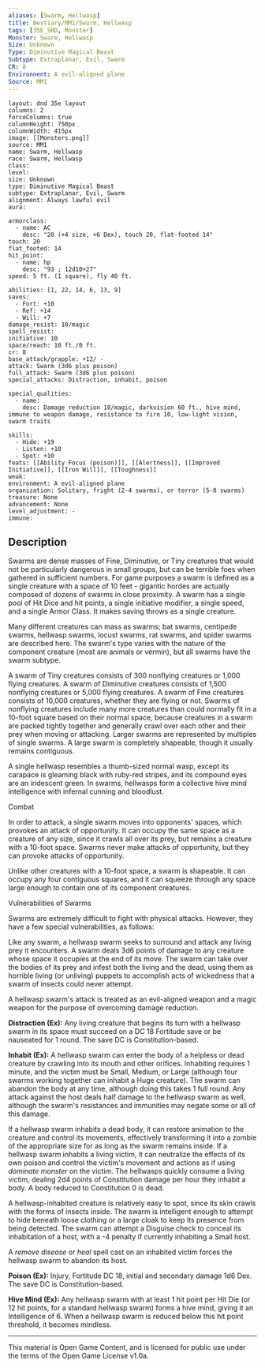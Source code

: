 ```yaml
---
aliases: [Swarm, Hellwasp]
title: Bestiary/MM1/Swarm, Hellwasp
tags: [35E_SRD, Monster]
Monster: Swarm, Hellwasp
Size: Unknown
Type: Diminutive Magical Beast
Subtype: Extraplanar, Evil, Swarm
CR: 8
Environnent: A evil-aligned plane
Source: MM1
---
```


```statblock
layout: dnd 35e layout
columns: 2
forceColumns: true
columnHeight: 750px
columnWidth: 415px
image: [[Monsters.png]]
source: MM1
name: Swarm, Hellwasp
race: Swarm, Hellwasp
class: 
level: 
size: Unknown
type: Diminutive Magical Beast
subtype: Extraplanar, Evil, Swarm
alignment: Always lawful evil
aura: 

armorclass:
  - name: AC
    desc: "20 (+4 size, +6 Dex), touch 20, flat-footed 14"
touch: 20
flat_footed: 14
hit_point:
  - name: hp
    desc: "93 ; 12d10+27"
speed: 5 ft. (1 square), fly 40 ft.

abilities: [1, 22, 14, 6, 13, 9]
saves:
  - Fort: +10
  - Ref: +14
  - Will: +7
damage_resist: 10/magic
spell_resist: 
initiative: 10
space/reach: 10 ft./0 ft.
cr: 8
base_attack/grapple: +12/ -
attack: Swarm (3d6 plus poison)
full_attack: Swarm (3d6 plus poison)
special_attacks: Distraction, inhabit, poison

special_qualities:
  - name: 
    desc: Damage reduction 10/magic, darkvision 60 ft., hive mind, immune to weapon damage, resistance to fire 10, low-light vision, swarm traits

skills:
  - Hide: +19
  - Listen: +10
  - Spot: +10
feats: [[Ability Focus (poison)]], [[Alertness]], [[Improved Initiative]], [[Iron Will]], [[Toughness]]
weak: 
environment: A evil-aligned plane
organization: Solitary, fright (2-4 swarms), or terror (5-8 swarms)
treasure: None
advancement: None
level_adjustment: -
immune: 
```

## Description

<p>Swarms are dense masses of Fine, Diminutive, or Tiny creatures that would not be particularly dangerous in small groups, but can be terrible foes when gathered in sufficient numbers. For game purposes a swarm is defined as a single creature with a space of 10 feet - gigantic hordes are actually composed of dozens of swarms in close proximity. A swarm has a single pool of Hit Dice and hit points, a single initiative modifier, a single speed, and a single Armor Class. It makes saving throws as a single creature.</p>
<p>Many different creatures can mass as swarms; bat swarms, centipede swarms, hellwasp swarms, locust swarms, rat swarms, and spider swarms are described here. The swarm's type varies with the nature of the component creature (most are animals or vermin), but all swarms have the swarm subtype.</p>
<p>A swarm of Tiny creatures consists of 300 nonflying creatures or 1,000 flying creatures. A swarm of Diminutive creatures consists of 1,500 nonflying creatures or 5,000 flying creatures. A swarm of Fine creatures consists of 10,000 creatures, whether they are flying or not. Swarms of nonflying creatures include many more creatures than could normally fit in a 10-foot square based on their normal space, because creatures in a swarm are packed tightly together and generally crawl over each other and their prey when moving or attacking. Larger swarms are represented by multiples of single swarms. A large swarm is completely shapeable, though it usually remains contiguous.</p>
<p>A single hellwasp resembles a thumb-sized normal wasp, except its carapace is gleaming black with ruby-red stripes, and its compound eyes are an iridescent green. In swarms, hellwasps form a collective hive mind intelligence with infernal cunning and bloodlust.</p>
<p>Combat</p>
<p>In order to attack, a single swarm moves into opponents' spaces, which provokes an attack of opportunity. It can occupy the same space as a creature of any size, since it crawls all over its prey, but remains a creature with a 10-foot space. Swarms never make attacks of opportunity, but they can provoke attacks of opportunity.</p>
<p>Unlike other creatures with a 10-foot space, a swarm is shapeable. It can occupy any four contiguous squares, and it can squeeze through any space large enough to contain one of its component creatures.</p>
<p>Vulnerabilities of Swarms</p>
<p>Swarms are extremely difficult to fight with physical attacks. However, they have a few special vulnerabilities, as follows:</p>
<p>Like any swarm, a hellwasp swarm seeks to surround and attack any living prey it encounters. A swarm deals 3d6 points of damage to any creature whose space it occupies at the end of its move. The swarm can take over the bodies of its prey and infest both the living and the dead, using them as horrible living (or unliving) puppets to accomplish acts of wickedness that a swarm of insects could never attempt.</p>
<p>A hellwasp swarm's attack is treated as an evil-aligned weapon and a magic weapon for the purpose of overcoming damage reduction.</p>
<p>
            <b>Distraction (Ex):</b> Any living creature that begins its turn with a hellwasp swarm in its space must succeed on a DC 18 Fortitude save or be nauseated for 1 round. The save DC is Constitution-based.</p>
<p>
            <b>Inhabit (Ex):</b> A hellwasp swarm can enter the body of a helpless or dead creature by crawling into its mouth and other orifices. Inhabiting requires 1 minute, and the victim must be Small, Medium, or Large (although four swarms working together can inhabit a Huge creature). The swarm can abandon the body at any time, although doing this takes 1 full round. Any attack against the host deals half damage to the hellwasp swarm as well, although the swarm's resistances and immunities may negate some or all of this damage.</p>
<p>If a hellwasp swarm inhabits a dead body, it can restore animation to the creature and control its movements, effectively transforming it into a zombie of the appropriate size for as long as the swarm remains inside. If a hellwasp swarm inhabits a living victim, it can neutralize the effects of its own poison and control the victim's movement and actions as if using  <i>dominate monster</i> on the victim. The hellwasps quickly consume a living victim, dealing 2d4 points of Constitution damage per hour they inhabit a body. A body reduced to Constitution 0 is dead.</p>
<p>A hellwasp-inhabited creature is relatively easy to spot, since its skin crawls with the forms of insects inside. The swarm is intelligent enough to attempt to hide beneath loose clothing or a large cloak to keep its presence from being detected. The swarm can attempt a Disguise check to conceal its inhabitation of a host, with a -4 penalty if currently inhabiting a Small host.</p>
<p>A <i>remove disease</i> or <i>heal</i> spell cast on an inhabited victim forces the hellwasp swarm to abandon its host.</p>
<p>
            <b>Poison (Ex):</b> Injury, Fortitude DC 18, initial and secondary damage 1d6 Dex. The save DC is Constitution-based.</p>
<p>
            <b>Hive Mind (Ex):</b> Any hellwasp swarm with at least 1 hit point per Hit Die (or 12 hit points, for a standard hellwasp swarm) forms a hive mind, giving it an Intelligence of 6. When a hellwasp swarm is reduced below this hit point threshold, it becomes mindless.</p>

---

This material is Open Game Content, and is licensed for public use under
the terms of the Open Game License v1.0a.
